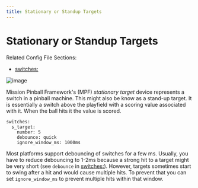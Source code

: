 ```yaml
---
title: Stationary or Standup Targets
---
```


# Stationary or Standup Targets


Related Config File Sections:

* [switches:](../../config/switches.md)

![image](../images/blade_target_switch.jpg)

Mission Pinball Framework's (MPF) *stationary target* device represents
a switch in a pinball machine. This might also be know as a stand-up
target. It is essentially a switch above the playfield with a scoring
value associated with it. When the ball hits it the value is scored.

``` mpf-config
switches:
  s_target:
    number: 5
    debounce: quick
    ignore_window_ms: 1000ms
```

Most platforms support debouncing of switches for a few ms. Usually, you
have to reduce debouncing to 1-2ms because a strong hit to a target
might be very short (see `debounce` in
[switches:](../../config/switches.md)). However, targets
sometimes start to swing after a hit and would cause multiple hits. To
prevent that you can set `ignore_window_ms` to prevent multiple hits
within that window.
